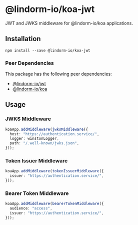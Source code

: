 # @lindorm-io/koa-jwt
JWT and JWKS middleware for @lindorm-io/koa applications.

## Installation
```shell script
npm install --save @lindorm-io/koa-jwt
```

### Peer Dependencies
This package has the following peer dependencies: 
* [@lindorm-io/jwt](https://www.npmjs.com/package/@lindorm-io/jwt)
* [@lindorm-io/koa](https://www.npmjs.com/package/@lindorm-io/koa)

## Usage

### JWKS Middleware
```typescript
koaApp.addMiddleware(jwksMiddleware({
  host: "https://authentication.service/",
  logger: winstonLogger,
  path: "/.well-known/jwks.json",
}));
```

### Token Issuer Middleware
```typescript
koaApp.addMiddleware(tokenIssuerMiddleware({
  issuer: "https://authentication.service/",
}));
```

### Bearer Token Middleware
```typescript
koaApp.addMiddleware(bearerTokenMiddleware({
  audience: "access",
  issuer: "https://authentication.service/",
}));
```
